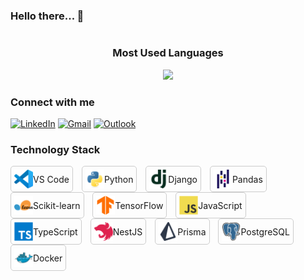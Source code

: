 ### Hello there... 👋

<div align="center" style="display: flex; justify-content: space-around; align-items: flex-start;">
  <div style="width: 45%;">
    <h3>Most Used Languages</h3>
    <a href="https://github.com/caiohrgm">
      <img height="180em" src="https://github-readme-stats.vercel.app/api/top-langs/?username=caiohrgm&layout=compact&langs_count=7&theme=dracula"/>
    </a>
  </div>
</div>

### Connect with me

[![LinkedIn](https://img.shields.io/badge/LinkedIn-Connect-blue?style=for-the-badge&logo=linkedin)](https://www.linkedin.com/in/caiohmedeiros) 
[![Gmail](https://img.shields.io/badge/Gmail-505050?style=for-the-badge&logo=gmail&logoColor=white)](mailto:caiohrgm@gmail.com)
[![Outlook](https://img.shields.io/badge/Outlook-0078D4?style=for-the-badge&logo=microsoft-outlook&logoColor=white)](mailto:caioh_m@outlook.com)


### Technology Stack

<div style="display: inline_block; margin-top: 10px;">
  <span style="border: 1px solid #ccc; border-radius: 5px; padding: 5px; margin-right: 10px; display: inline-flex; align-items: center;">
    <img align="center" alt="vs-code" height="30" width="30" src="https://raw.githubusercontent.com/devicons/devicon/master/icons/vscode/vscode-original.svg"> VS Code
  </span>
  <span style="border: 1px solid #ccc; border-radius: 5px; padding: 5px; margin-right: 10px; display: inline-flex; align-items: center;">
    <img align="center" alt="python" height="30" width="30" src="https://raw.githubusercontent.com/devicons/devicon/master/icons/python/python-original.svg"> Python
  </span>
  <span style="border: 1px solid #ccc; border-radius: 5px; padding: 5px; margin-right: 10px; display: inline-flex; align-items: center;">
    <img align="center" alt="django" height="30" width="30" src="https://raw.githubusercontent.com/devicons/devicon/master/icons/django/django-plain.svg"> Django
  </span>
  <span style="border: 1px solid #ccc; border-radius: 5px; padding: 5px; margin-right: 10px; display: inline-flex; align-items: center;">
    <img align="center" alt="pandas" height="30" width="30" src="https://raw.githubusercontent.com/devicons/devicon/master/icons/pandas/pandas-original.svg"> Pandas
  </span>
  <span style="border: 1px solid #ccc; border-radius: 5px; padding: 5px; margin-right: 10px; display: inline-flex; align-items: center;">
    <img align="center" alt="sk-learn" height="30" width="30" src="https://raw.githubusercontent.com/devicons/devicon/master/icons/scikitlearn/scikitlearn-original.svg"> Scikit-learn
  </span>
  <span style="border: 1px solid #ccc; border-radius: 5px; padding: 5px; margin-right: 10px; display: inline-flex; align-items: center;">
    <img align="center" alt="tensorflow" height="30" width="30" src="https://raw.githubusercontent.com/devicons/devicon/master/icons/tensorflow/tensorflow-original.svg"> TensorFlow
  </span>
  <span style="border: 1px solid #ccc; border-radius: 5px; padding: 5px; margin-right: 10px; display: inline-flex; align-items: center;">
    <img align="center" alt="javascript" height="30" width="30" src="https://raw.githubusercontent.com/devicons/devicon/master/icons/javascript/javascript-original.svg"> JavaScript
  </span>
  <span style="border: 1px solid #ccc; border-radius: 5px; padding: 5px; margin-right: 10px; display: inline-flex; align-items: center;">
    <img align="center" alt="typescript" height="30" width="30" src="https://raw.githubusercontent.com/devicons/devicon/master/icons/typescript/typescript-original.svg"> TypeScript
  </span>
  <span style="border: 1px solid #ccc; border-radius: 5px; padding: 5px; margin-right: 10px; display: inline-flex; align-items: center;">
    <img align="center" alt="nestjs" height="30" width="30" src="https://raw.githubusercontent.com/devicons/devicon/master/icons/nestjs/nestjs-original.svg"> NestJS
  </span>
  <span style="border: 1px solid #ccc; border-radius: 5px; padding: 5px; margin-right: 10px; display: inline-flex; align-items: center;">
    <img align="center" alt="prisma" height="30" width="30" src="https://raw.githubusercontent.com/devicons/devicon/master/icons/prisma/prisma-original.svg"> Prisma
  </span>
  <span style="border: 1px solid #ccc; border-radius: 5px; padding: 5px; margin-right: 10px; display: inline-flex; align-items: center;">
    <img align="center" alt="postgres" height="30" width="30" src="https://raw.githubusercontent.com/devicons/devicon/master/icons/postgresql/postgresql-original.svg"> PostgreSQL
  </span>
  <span style="border: 1px solid #ccc; border-radius: 5px; padding: 5px; margin-right: 10px; display: inline-flex; align-items: center;">
    <img align="center" alt="docker" height="30" width="30" src="https://raw.githubusercontent.com/devicons/devicon/master/icons/docker/docker-original.svg"> Docker
  </span>
</div>

<!-- ### Hello there... 👋

My name is Caio Medeiros. I have a major in Computer Science by Universidade Federal de Campina Grande, Brazil.
I am working as a Software Engineer at Soluções Digitais, SENAI - IST, in Campina Grande, PB, Brazil. I am also a master´s degree candidate, researching on Capacity Planning Forecast with Machine Learning on a Cloud environment.

- 🧑‍💻 I’m currently working as a software engineer @ SENAI - PB, Brazil.
- 👨‍🏫 Master´s degree candidate in Computer Science on Data Science field, @ UFCG, Brazil.
- 📩 How to reach me: caiomedeiros@copin.ufcg.edu.br/ caioh_m@outlook.com
- 😄 Pronouns: He/His
- 😍 I really like: Back-end Development, Data Science, AI, Web Development and Education Technology.

<div align="center">
  <a href="https://github.com/caiohrgm">
  <img height="180em" src="https://github-readme-stats.vercel.app/api/top-langs/?username=caiohrgm&layout=compact&langs_count=7&theme=dracula"/>
</div>

</div>
<div style="display: inline_block"><br>

  <img align="center" alt="vs-code" height="30" width="40" src="https://raw.githubusercontent.com/devicons/devicon/master/icons/vscode/vscode-original.svg">
  <img align="center" alt="python" height="30" width="40" src="https://raw.githubusercontent.com/devicons/devicon/master/icons/python/python-original.svg">
  <img align="center" alt="django" height="30" width="40" src="https://raw.githubusercontent.com/devicons/devicon/master/icons/django/django-plain.svg">
  <img align="center" alt="pandas" height="30" width="40" src="https://raw.githubusercontent.com/devicons/devicon/master/icons/pandas/pandas-original.svg">
  <img align="center" alt="sk-learn" height="30" width="40" src="https://raw.githubusercontent.com/devicons/devicon/master/icons/scikitlearn/scikitlearn-original.svg">
  <img align="center" alt="tensorflow" height="30" width="40" src="https://raw.githubusercontent.com/devicons/devicon/master/icons/tensorflow/tensorflow-original.svg">
  <img align="center" alt="javascript" height="30" width="40" src="https://raw.githubusercontent.com/devicons/devicon/master/icons/javascript/javascript-original.svg">
  <img align="center" alt="typescript" height="30" width="40" src="https://raw.githubusercontent.com/devicons/devicon/master/icons/typescript/typescript-original.svg">
  <img align="center" alt="nestjs" height="30" width="40" src="https://raw.githubusercontent.com/devicons/devicon/master/icons/nestjs/nestjs-original.svg">
  <img align="center" alt="prisma" height="30" width="40" src="https://raw.githubusercontent.com/devicons/devicon/master/icons/prisma/prisma-original.svg">
  <img align="center" alt="postgres" height="30" width="40" src="https://raw.githubusercontent.com/devicons/devicon/master/icons/postgresql/postgresql-original.svg">
  <img align="center" alt="docker" height="30" width="40" src="https://raw.githubusercontent.com/devicons/devicon/master/icons/docker/docker-original.svg">

</div> -->
